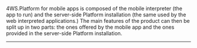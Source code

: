 4WS.Platform for mobile apps is composed of the mobile interpreter (the app to run) and the server-side Platform installation (the same used by the web interpreted applications.)
The main features of the product can then be split up in two parts: the ones offered by the mobile app and the ones provided in the server-side Platform installation.


                

---



